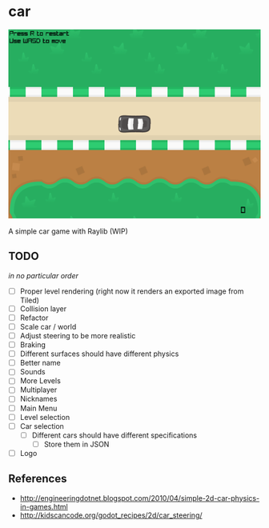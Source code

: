 # car

![](./demo.png)

A simple car game with Raylib (WIP)

## TODO

_in no particular order_

- [ ] Proper level rendering (right now it renders an exported image from Tiled)
- [ ] Collision layer
- [ ] Refactor
- [ ] Scale car / world
- [ ] Adjust steering to be more realistic
- [ ] Braking
- [ ] Different surfaces should have different physics
- [ ] Better name
- [ ] Sounds
- [ ] More Levels
- [ ] Multiplayer
- [ ] Nicknames
- [ ] Main Menu
- [ ] Level selection
- [ ] Car selection
  - [ ] Different cars should have different specifications
    - [ ] Store them in JSON
- [ ] Logo

## References

- <http://engineeringdotnet.blogspot.com/2010/04/simple-2d-car-physics-in-games.html>
- <http://kidscancode.org/godot_recipes/2d/car_steering/>
